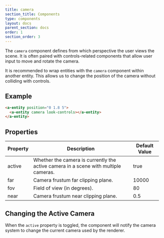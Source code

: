 ```yaml
---
title: camera
section_title: Components
type: components
layout: docs
parent_section: docs
order: 1
section_order: 3
---
```


The `camera` component defines from which perspective the user views the scene. It is often paired with controls-related components that allow user input to move and rotate the camera.

It is recommended to wrap entities with the `camera` component within another entity. This allows us to change the position of the camera without colliding with controls.

## Example

```html
<a-entity position="0 1.8 5">
  <a-entity camera look-controls></a-entity>
</a-entity>
```

## Properties

| Property | Description                                                                         | Default Value |
|----------|-------------------------------------------------------------------------------------|---------------|
| active   | Whether the camera is currently the active camera in a scene with multiple cameras. | true          |
| far      | Camera frustum far clipping plane.                                                  | 10000         |
| fov      | Field of view (in degrees).                                                         | 80            |
| near     | Camera frustum near clipping plane.                                                 | 0.5           |

## Changing the Active Camera

When the `active` property is toggled, the component will notify the camera system to change the current camera used by the renderer.
